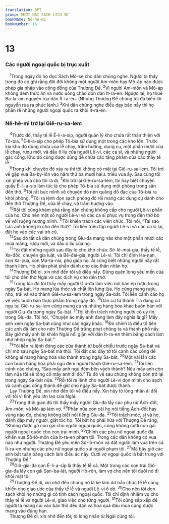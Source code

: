 ```yaml
---
translation: BPT
group: MƯƠI HAI SÁCH LỊCH SỬ
bookName: Nê-hê-mi 
bookNumber: 16
---
```


<div class="title"><h1>13</h1><h3>Các người ngoại quốc bị trục xuất</h3></div>
<span class="verse ne_13_1"> <sup>1</sup>Trong ngày đó họ đọc Sách Mô-se cho dân chúng nghe. Người ta thấy trong đó có ghi rằng đời đời không một người Am-môn hay Mô-áp nào được phép gia nhập vào cộng đồng của Thượng Đế.</span>
<span class="verse ne_13_2"><sup>2</sup>Vì người Am-môn và Mô-áp không đem thức ăn và nước uống chào đón dân Ít-ra-en. Ngược lại, họ thuê Ba-la-am nguyền rủa dân Ít-ra-en. (Nhưng Thượng Đế chúng tôi đã biến lời nguyền rủa ra phúc lành.)</span>
<span class="verse ne_13_3"><sup>3</sup>Khi dân chúng nghe điều dạy bảo nầy thì họ phân rẽ những người ngoại quốc ra khỏi Ít-ra-en.<br/></span>
<div class="title"><h3>Nê-hê-mi trở lại Giê-ru-sa-lem</h3></div>
<span class="verse ne_13_4"> <sup>4</sup>Trước đó, thầy tế lễ Ê-li-a-síp, người quản lý kho chứa rất thân thiện với Tô-bia.</span>
<span class="verse ne_13_5"><sup>5</sup>Ê-li-a-síp cho phép Tô-bia sử dụng một trong các kho lớn. Trước kia kho đó dùng chứa của lễ chay, trầm hương, dụng cụ, một phần mười của lễ chay, rượu mới, và dầu ô liu của người Lê-vi, các ca sĩ, và những người gác cổng. Kho đó cũng được dùng để chứa các tặng phẩm của các thầy tế lễ.<br/></span>
<span class="verse ne_13_6"> <sup>6</sup>Trong khi chuyện đó xảy ra thì tôi không có mặt tại Giê-ru-sa-lem. Tôi trở về gặp vua Ba-by-lôn vào năm thứ ba mươi hai<a data-toggle="tooltip" data-placement="bottom" title="Tức khoảng năm 432 trước Công nguyên.">⚓</a> triều vua ấy. Sau cùng tôi xin phép vua cho tôi ra đi.</span>
<span class="verse ne_13_7"><sup>7</sup>Khi trở lại Giê-ru-sa-lem, tôi hay biết chuyện quấy Ê-li-a-síp làm tức là cho phép Tô-bia sử dụng một phòng trong sân đền thờ.</span>
<span class="verse ne_13_8"><sup>8</sup>Tôi rất bực mình về chuyện đó nên quăng đồ đạc của Tô-bia ra khỏi phòng.</span>
<span class="verse ne_13_9"><sup>9</sup>Tôi ra lệnh dọn sạch phòng đó rồi mang các dụng cụ dành cho đền thờ Thượng Đế, của lễ chay, và trầm hương vào.<br/></span>
<span class="verse ne_13_10"> <sup>10</sup>Rồi tôi cũng khám phá rằng dân chúng không cấp cho người Lê-vi phần của họ. Cho nên một số người Lê-vi và các ca sĩ phục vụ trong đền thờ bỏ về với ruộng nương mình.</span>
<span class="verse ne_13_11"><sup>11</sup>Tôi khiển trách các viên chức. Tôi hỏi, “Tại sao các anh không lo cho đền thờ?” Tôi liền triệu tập người Lê-vi và các ca sĩ lại, đặt họ vào các vai trò cũ.<br/></span>
<span class="verse ne_13_12"> <sup>12</sup>Sau đó tất cả dân chúng trong Giu-đa mang vào kho một phần mười các mùa màng, rượu mới, và dầu ô liu của họ.<br/></span>
<span class="verse ne_13_13"> <sup>13</sup>Tôi đặt những người sau đây lo cho kho chứa: Sê-lê-mai-gia, thầy tế lễ, Xa-đốc, chuyên gia luật, và Bê-đai-gia, người Lê-vi. Tôi chỉ định Ha-nan, con Xa-cua, con Ma-ta-nia, phụ giúp họ. Ai cũng biết những người nầy rất thanh liêm. Họ phân phát phần dành cho các thân nhân họ.<br/></span>
<span class="verse ne_13_14"> <sup>14</sup>Thượng Đế ơi, xin nhớ đến tôi về điều nầy. Đừng quên lòng yêu mến của tôi cho đền thờ Ngài và các dịch vụ cho đền thờ.<br/></span>
<span class="verse ne_13_15"> <sup>15</sup>Trong lúc đó tôi thấy mấy người Giu-đa làm việc nơi bàn ép rượu trong ngày Sa-bát. Họ mang lúa thóc và chất lên lưng lừa. Họ cũng mang rượu, nho, trái vả vào thành Giê-ru-sa-lem trong ngày Sa-bát. Tôi liền cảnh cáo họ về việc buôn bán thực phẩm trong ngày đó.</span>
<span class="verse ne_13_16"><sup>16</sup>Dân cư từ thành Tia đang cư ngụ tại Giê-ru-sa-lem cũng mang cá và những hàng hóa khác buôn bán với người Giu-đa trong ngày Sa-bát.</span>
<span class="verse ne_13_17"><sup>17</sup>Tôi khiển trách những người có uy tín trong Giu-đa. Tôi hỏi, “Chuyện ác mấy anh đang làm đây nghĩa là gì? Mấy anh xem ngày Sa-bát cũng như các ngày khác.</span>
<span class="verse ne_13_18"><sup>18</sup>Đó chính là điều tổ tiên các anh đã làm cho nên Thượng Đế trừng phạt chúng ta và thành phố nầy. Bây giờ mấy anh lại khiến Ngài nổi giận với dân Ít-ra-en thêm bằng cách làm nhơ nhớp ngày Sa-bát.”<br/></span>
<span class="verse ne_13_19"> <sup>19</sup>Tôi liền ra lệnh đóng các cửa thành từ buổi chiều trước ngày Sa-bát và chỉ mở sau ngày Sa-bát mà thôi. Tôi đặt các đầy tớ tôi canh các cổng để không ai mang hàng hóa vào thành trong ngày Sa-bát.</span>
<span class="verse ne_13_20"><sup>20</sup>Một vài lần các con buôn hàng hóa phải ngủ đêm ngoài thành Giê-ru-sa-lem.</span>
<span class="verse ne_13_21"><sup>21</sup>Tôi liền cảnh cáo chúng, “Sao mấy anh ngủ đêm bên vách thành? Nếu mấy anh còn làm nữa tôi sẽ tống cổ mấy anh đi đó.” Từ đó về sau chúng không còn trở lại trong ngày Sa-bát nữa.</span>
<span class="verse ne_13_22"><sup>22</sup>Rồi tôi ra lệnh cho người Lê-vi dọn mình cho sạch và canh gác cổng thành để giữ cho ngày Sa-bát được thánh.<br/> Lạy Thượng Đế, xin nhớ đến tôi về điều nầy. Xin hãy tỏ lòng nhân ái đối với tôi vì tình yêu lớn lao của Ngài.<br/></span>
<span class="verse ne_13_23"> <sup>23</sup>Trong thời gian đó tôi thấy mấy người Giu-đa lấy các phụ nữ Ách-đốt, Am-môn, và Mô-áp làm vợ.</span>
<span class="verse ne_13_24"><sup>24</sup>Phân nửa con cái họ nói tiếng Ách-đốt hay vùng nào đó, chúng không biết nói tiếng Giu-đa.</span>
<span class="verse ne_13_25"><sup>25</sup>Tôi trách móc, sỉ vả họ, đánh đập mấy người, giật tóc họ. Tôi bắt họ phải hứa với Thượng Đế rằng, “Không được gả con gái cho người ngoại quốc, cũng không cưới con gái người ngoại quốc cho con trai mình.</span>
<span class="verse ne_13_26"><sup>26</sup>Chính các phụ nữ ngoại quốc đã khiến vua Sô-lô-môn của Ít-ra-en phạm tội. Trong các dân không có vua nào như người. Thượng Đế yêu mến Sô-lô-môn và đặt người làm vua trên cả Ít-ra-en nhưng các phụ nữ ngoại quốc xúi người phạm tội.</span>
<span class="verse ne_13_27"><sup>27</sup>Mà bây giờ các anh bất tuân bằng cách làm điều ác nầy. Cưới vợ ngoại quốc là bất trung với Thượng Đế.”<br/></span>
<span class="verse ne_13_28"> <sup>28</sup>Giô-gia-đa con Ê-li-a-síp là thầy tế lễ cả. Một trong các con trai Giô-gia-đa lấy con gái San-ba-lát, người Hô-rôn, làm vợ cho nên tôi đuổi nó đi khỏi mặt tôi.<br/></span>
<span class="verse ne_13_29"> <sup>29</sup>Thượng Đế ơi, xin nhớ đến chúng nó là kẻ làm dơ bẩn chức tế lễ cùng khiến cho giao ước của thầy tế lễ và người Lê-vi ô dơ.</span>
<span class="verse ne_13_30"><sup>30</sup>Cho nên tôi dọn sạch khỏi họ những gì có tính cách ngoại quốc. Tôi chỉ định nhiệm vụ cho thầy tế lễ và người Lê-vi, giao việc cho từng người.</span>
<span class="verse ne_13_31"><sup>31</sup>Tôi cũng sắp xếp để người ta mang củi vào bàn thờ đều đặn và hoa quả đầu mùa cũng được mang vào đúng hạn.<br/> Thượng Đế ơi, xin nhớ đến tôi; tỏ lòng nhân từ Ngài cùng tôi.<br/></span>
